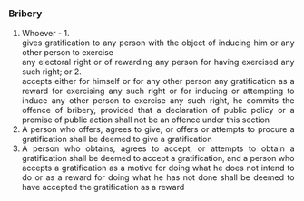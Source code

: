 ### Bribery

1. <div style="text-align: justify"> Whoever -
    1. <div style="text-align: justify"> gives gratification to any person with the object of inducing him or any other person to exercise </div>
    any electoral right or of rewarding any person for having exercised any such right; or
    2. <div style="text-align: justify"> accepts either for himself or for any other person any gratification as a reward for exercising any such right or for inducing or attempting to induce any other person to exercise any such right, he commits the offence of bribery, provided that a declaration of public policy or a promise of public action shall not be an offence under this section </div>
2. <div style="text-align: justify"> A person who offers, agrees to give, or offers or attempts to procure a gratification shall be deemed to give a gratification </div>
3. <div style="text-align: justify"> A person who obtains, agrees to accept, or attempts to obtain a gratification shall be deemed to accept a gratification, and a person who accepts a gratification as a motive for doing what he does not intend to do or as a reward for doing what he has not done shall be deemed to have accepted the gratification as a reward </div>

